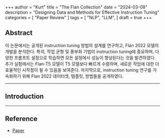 +++
author = "Kurt"
title = "The Flan Collection"
date = "2024-03-08"
description = "Designing Data and Methods for Effective Instruction Tuning"
categories = [
    "Paper Review"
]
tags = [
    "NLP",
    "LLM",
]
draft = true
+++

## Abstract

이 논문에서는 공개된 instruction tuning 방법의 설계를 연구하고, Flan 2022 모델의 개발을 분석한다. 특히, 작업 균형 및 풍부화 기법이 instruction tuning에 중요하며, 다양한 프롬프트 설정으로 학습하면 모든 설정에서 성능이 향상된다는 것을 발견하였다. 추가 실험에서는 Flan-T5 모델이 T5 모델보다 빠르게 수렴하며, 새로운 작업에 대한 더 효율적인 시작점이 될 수 있음을 보여준다. 마지막으로, instruction tuning 연구를 가속화하기 위해 Flan 2022 데이터셋, 템플릿, 방법들을 공개하였다.

---

## Introduction




---

## Reference

* [Paper](https://arxiv.org/pdf/2301.13688.pdf)
